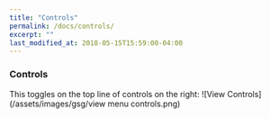 ```yaml
---
title: "Controls"
permalink: /docs/controls/
excerpt: ""
last_modified_at: 2018-05-15T15:59:00-04:00
---
```


### Controls
This toggles on the top line of controls on the right:
![View Controls](/assets/images/gsg/view menu controls.png)
